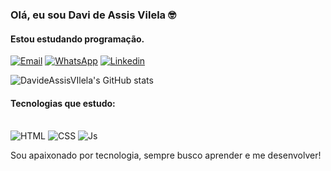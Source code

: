 ### Olá, eu sou Davi de Assis Vilela 🤓
#### Estou estudando programação.
[![Email](https://img.shields.io/badge/Gmail-D14836?style=for-the-badge&logo=gmail&logoColor=white)](davideassisvilela@gmail.com)
[![WhatsApp](https://img.shields.io/badge/WhatsApp-25D366?style=for-the-badge&logo=whatsapp&logoColor=white)](+5531992967543)
[![Linkedin](https://img.shields.io/badge/LinkedIn-0077B5?style=for-the-badge&logo=linkedin&logoColor=white)](https://www.linkedin.com/in/davi-de-assis-vilela-606822204/)

![DavideAssisVIlela's GitHub stats](https://github-readme-stats.vercel.app/api?username=DavideAssisVilela&show_icons=true&theme=discord_old_blurple)

#### Tecnologias que estudo:

<div style="display: inline_block"> <br>
<img item-align="center" alt="HTML" src="https://img.shields.io/badge/HTML5-E34F26?style=for-the-badge&logo=html5&logoColor=white">
 <img item-align="center" alt="CSS" src="https://img.shields.io/badge/CSS3-1572B6?style=for-the-badge&logo=css3&logoColor=white">
  <img item-align="center" alt="Js" src="https://img.shields.io/badge/JavaScript-F7DF1E?style=for-the-badge&logo=javascript&logoColor=black">
</div>

Sou apaixonado por tecnologia, sempre busco aprender e me desenvolver!
